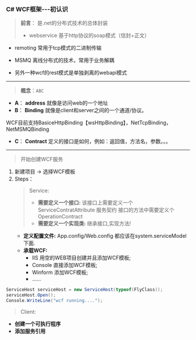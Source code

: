 ### C# WCF框架---初认识
>**前言**： 是.net的分布式技术的总体封装
>
>* webservice  基于http协议的soap模式（信封+正文）
* remoting 常用于tcp模式的二进制传输
* MSMQ 离线分布式的技术，常用于业务解耦

* 另外一种wcf的rest模式是单独剥离的webapi模式

---
>**概念**：`ABC`
* **A**： **address**
         就像是访问web的一个地址 
* **B**： **Binding**
就像是client和server之间的一个通道/协议。

WCF目前支持BasiceHttpBinding【wsHttpBinding】，NetTcpBinding，NetMSMQBinding

* **C**： **Contract**
定义的接口是如何，例如：返回值，方法名，参数。。。

---

>开始创建WCF服务
1. 新建项目 -> 选择WCF模板
2. Steps：
    >Service:
    >*  **需要定义一个接口:**
    >     该接口上需要定义一个ServiceContratAttribute 服务契约
    >     接口的方法中需要定义个OperationContract 
    >*  **需要定义一个实现类:**
    >     继承接口,实现方法!
    * **定义配置文件:**
       App.config/Web.config 都应该在system.serviceModel下面.
    *  **承载WCF:** 
       * IIS 用空的WEB项目创建并且添加WCF模板;
       * Console 直接添加WCF模板;
       * Winform 添加WCF模板;
       * ......
       
```c#
ServiceHost serviceHost = new ServiceHost(typeof(FlyClass));
serviceHost.Open();
Console.WriteLine("wcf running....");
```

>Client:

* **创建一个可执行程序**
* **添加服务引用**

    